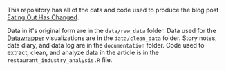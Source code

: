 This repository has all of the data and code used to produce the blog post
[Eating Out Has Changed](https://justanesta.com/posts/2024-06-16-Restaurant-Industry-Analysis).

Data in it's original form are in the `data/raw_data` folder. Data used for the 
[Datawrapper](https://www.datawrapper.de/) visualizations are in the `data/clean_data`
folder. Story notes, data diary, and data log are in the `documentation` folder.
Code used to extract, clean, and analyze data in the article is in the 
`restaurant_industry_analysis.R` file.

